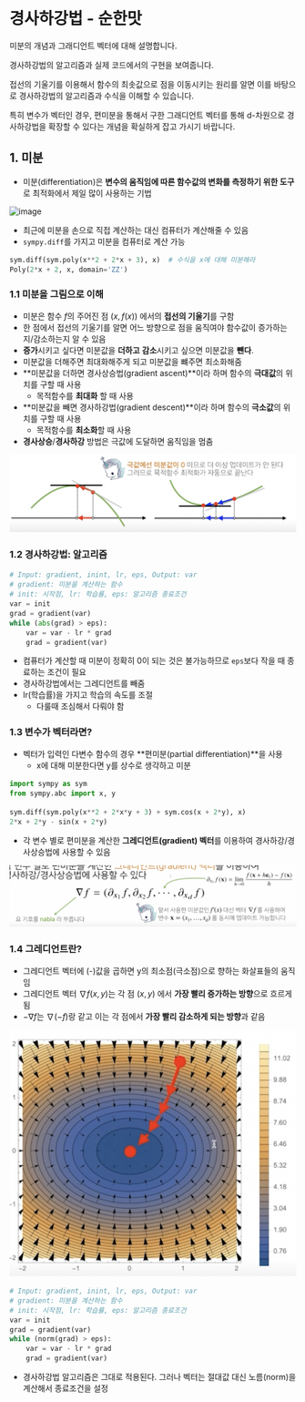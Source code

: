 # 경사하강법 - 순한맛

미분의 개념과 그래디언트 벡터에 대해 설명합니다.

경사하강법의 알고리즘과 실제 코드에서의 구현을 보여줍니다.

접선의 기울기를 이용해서 함수의 최솟값으로 점을 이동시키는 원리를 알면 이를 바탕으로 경사하강법의 알고리즘과 수식을 이해할 수 있습니다.

특히 변수가 벡터인 경우, 편미분을 통해서 구한 그래디언트 벡터를 통해 d-차원으로 경사하강법을 확장할 수 있다는 개념을 확실하게 잡고 가시기 바랍니다.

## 1. 미분

- 미분(differentiation)은 **변수의 움직임에 따른 함수값의 변화를 측정하기 위한 도구**로 최적화에서 제일 많이 사용하는 기법

![image](https://user-images.githubusercontent.com/52475378/128185667-aee4b627-5016-46ac-a837-c3b347c3ee36.png)

- 최근에 미분을 손으로 직접 계산하는 대신 컴퓨터가 계산해줄 수 있음
- `sympy.diff`를 가지고 미분을 컴퓨터로 계산 가능

```python
sym.diff(sym.poly(x**2 + 2*x + 3), x)  # 수식을 x에 대해 미분해라
Poly(2*x + 2, x, domain='ZZ')
```

### 1.1 미분을 그림으로 이해

- 미분은 함수 $f$의 주어진 점 $(x, f(x))$ 에서의 **접선의 기울기**를 구함
- 한 점에서 접선의 기울기를 알면 어느 방향으로 점을 움직여야 함수값이 증가하는지/감소하는지 알 수 있음
- **증가**시키고 싶다면 미분값을 **더하고** **감소**시키고 싶으면 미분값을 **뺸다**.
- 미분값을 더해주면 최대화해주게 되고 미분값을 뺴주면 최소화해줌
- **미분값을 더하면 경사상승법(gradient ascent)**이라 하며 함수의 **극대값**의 위치를 구할 때 사용
  - 목적함수를 **최대화** 할 때 사용
- **미분값을 빼면 경사하강법(gradient descent)**이라 하며 함수의 **극소값**의 위치를 구할 때 사용
  - 목적함수를 **최소화**할 때 사용
- **경사상승**/**경사하강** 방법은 극값에 도달하면 움직임을 멈춤

![](2021-08-04-22-24-29.png)

### 1.2 경사하강법: 알고리즘

```python
# Input: gradient, inint, lr, eps, Output: var
# gradient: 미분을 계산하는 함수
# init: 시작점, lr: 학습률, eps: 알고리즘 종료조건
var = init
grad = gradient(var)
while (abs(grad) > eps):
    var = var - lr * grad
    grad = gradient(var)
```

- 컴퓨터가 계산할 때 미분이 정확히 0이 되는 것은 불가능하므로 `eps`보다 작을 때 종료하는 조건이 필요
- 경사하강법에서는 그레디언트를 빼줌
- lr(학습률)을 가지고 학습의 속도를 조절
  - 다룰때 조심해서 다뤄야 함

### 1.3 변수가 벡터라면?

- 벡터가 입력인 다변수 함수의 경우 **편미분(partial differentiation)**을 사용
    - x에 대해 미분한다면 y를 상수로 생각하고 미분


```python
import sympy as sym
from sympy.abc import x, y

sym.diff(sym.poly(x**2 + 2*x*y + 3) + sym.cos(x + 2*y), x)
2*x + 2*y - sin(x + 2*y)
```

- 각 변수 별로 편미분을 계산한 **그레디언트(gradient) 벡터**를 이용하여 경사하강/경사상승법에 사용할 수 있음

![](2021-08-04-22-33-35.png)

### 1.4 그레디언트란?

- 그레디언트 벡터에 (-)값을 곱하면 y의 최소점(극소점)으로 향하는 화살표들의 움직임
- 그레디언트 벡터 $\nabla f(x, y)$는 각 점 $(x, y)$ 에서 **가장 빨리 증가하는 방향**으로 흐르게 됨
- $-\nabla f$는 $\nabla (-f)$랑 같고 이는 각 점에서 **가장 빨리 감소하게 되는 방향**과 같음

![](2021-08-04-22-38-01.png)

```python
# Input: gradient, inint, lr, eps, Output: var
# gradient: 미분을 계산하는 함수
# init: 시작점, lr: 학습률, eps: 알고리즘 종료조건
var = init
grad = gradient(var)
while (norm(grad) > eps):
    var = var - lr * grad
    grad = gradient(var)
```

- 경사하강법 알고리즘은 그대로 적용된다. 그러나 벡터는 절대값 대신 노름(norm)을 계산해서 종료조건을 설정


























